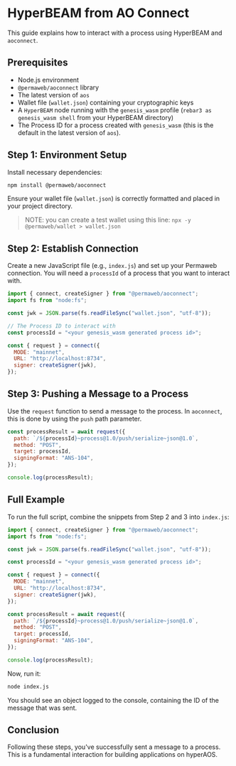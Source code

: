 # HyperBEAM from AO Connect

This guide explains how to interact with a process using HyperBEAM and `aoconnect`.

## Prerequisites

- Node.js environment
- `@permaweb/aoconnect` library
- The latest version of `aos`
- Wallet file (`wallet.json`) containing your cryptographic keys
- A `HyperBEAM` node running with the `genesis_wasm` profile (`rebar3 as genesis_wasm shell` from your HyperBEAM directory)
- The Process ID for a process created with `genesis_wasm` (this is the default in the latest version of `aos`).

## Step 1: Environment Setup

Install necessary dependencies:

```bash
npm install @permaweb/aoconnect
```

Ensure your wallet file (`wallet.json`) is correctly formatted and placed in your project directory.

> NOTE: you can create a test wallet using this line:
> `npx -y @permaweb/wallet > wallet.json`

## Step 2: Establish Connection

Create a new JavaScript file (e.g., `index.js`) and set up your Permaweb connection. You will need a `processId` of a process that you want to interact with.

```javascript
import { connect, createSigner } from "@permaweb/aoconnect";
import fs from "node:fs";

const jwk = JSON.parse(fs.readFileSync("wallet.json", "utf-8"));

// The Process ID to interact with
const processId = "<your genesis_wasm generated process id>";

const { request } = connect({
  MODE: "mainnet",
  URL: "http://localhost:8734",
  signer: createSigner(jwk),
});
```

## Step 3: Pushing a Message to a Process

Use the `request` function to send a message to the process. In `aoconnect`, this is done by using the `push` path parameter.

```javascript
const processResult = await request({
  path: `/${processId}~process@1.0/push/serialize~json@1.0`,
  method: "POST",
  target: processId,
  signingFormat: "ANS-104",
});

console.log(processResult);
```

## Full Example

To run the full script, combine the snippets from Step 2 and 3 into `index.js`:

```javascript
import { connect, createSigner } from "@permaweb/aoconnect";
import fs from "node:fs";

const jwk = JSON.parse(fs.readFileSync("wallet.json", "utf-8"));

const processId = "<your genesis_wasm generated process id>";

const { request } = connect({
  MODE: "mainnet",
  URL: "http://localhost:8734",
  signer: createSigner(jwk),
});

const processResult = await request({
  path: `/${processId}~process@1.0/push/serialize~json@1.0`,
  method: "POST",
  target: processId,
  signingFormat: "ANS-104",
});

console.log(processResult);
```

Now, run it:

```bash
node index.js
```

You should see an object logged to the console, containing the ID of the message that was sent.

## Conclusion

Following these steps, you've successfully sent a message to a process. This is a fundamental interaction for building applications on hyperAOS.
